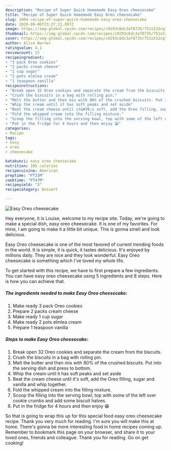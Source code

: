 ```yaml
---
description: "Recipe of Super Quick Homemade Easy Oreo cheesecake"
title: "Recipe of Super Quick Homemade Easy Oreo cheesecake"
slug: 1004-recipe-of-super-quick-homemade-easy-oreo-cheesecake
date: 2020-09-06T23:27:11.897Z
image: https://img-global.cpcdn.com/recipes/c0293c6dc3af8735/751x532cq70/easy-oreo-cheesecake-recipe-main-photo.jpg
thumbnail: https://img-global.cpcdn.com/recipes/c0293c6dc3af8735/751x532cq70/easy-oreo-cheesecake-recipe-main-photo.jpg
cover: https://img-global.cpcdn.com/recipes/c0293c6dc3af8735/751x532cq70/easy-oreo-cheesecake-recipe-main-photo.jpg
author: Alice Warner
ratingvalue: 4.1
reviewcount: 15
recipeingredient:
- "3 pack Oreo cookies"
- "2 packs cream cheese"
- "1 cup sugar"
- "2 pots elmlea cream"
- "1 teaspoon vanilla"
recipeinstructions:
- "Break open 32 Oreo cookies and separate the cream from the biscuits."
- "Crush the biscuits in a bag with rolling pin."
- "Melt the butter and then mix with 80% of the crushed biscuits. Put into the serving dish and press to bottom."
- "Whip the cream until it has soft peaks and set aside"
- "Beat the cream cheese until it&#39;s soft, add the Oreo filling, sugar and vanilla and whip together."
- "Fold the whipped cream into the filling mixture."
- "Scoop the filling into the serving bowl, top with some of the left over cookie crumbs and add some biscuit halves."
- "Put in the fridge for 4 hours and then enjoy 😁"
categories:
- Recipe
tags:
- easy
- oreo
- cheesecake

katakunci: easy oreo cheesecake 
nutrition: 105 calories
recipecuisine: American
preptime: "PT33M"
cooktime: "PT47M"
recipeyield: "3"
recipecategory: Dessert

---
```



![Easy Oreo cheesecake](https://img-global.cpcdn.com/recipes/c0293c6dc3af8735/751x532cq70/easy-oreo-cheesecake-recipe-main-photo.jpg)

Hey everyone, it is Louise, welcome to my recipe site. Today, we're going to make a special dish, easy oreo cheesecake. It is one of my favorites. For mine, I am going to make it a little bit unique. This is gonna smell and look delicious.

Easy Oreo cheesecake is one of the most favored of current trending foods in the world. It is simple, it is quick, it tastes delicious. It's enjoyed by millions daily. They are nice and they look wonderful. Easy Oreo cheesecake is something which I've loved my whole life.




To get started with this recipe, we have to first prepare a few ingredients. You can have easy oreo cheesecake using 5 ingredients and 8 steps. Here is how you can achieve that.

<!--inarticleads1-->

##### The ingredients needed to make Easy Oreo cheesecake:

1. Make ready 3 pack Oreo cookies
1. Prepare 2 packs cream cheese
1. Make ready 1 cup sugar
1. Make ready 2 pots elmlea cream
1. Prepare 1 teaspoon vanilla




<!--inarticleads2-->

##### Steps to make Easy Oreo cheesecake:

1. Break open 32 Oreo cookies and separate the cream from the biscuits.
1. Crush the biscuits in a bag with rolling pin.
1. Melt the butter and then mix with 80% of the crushed biscuits. Put into the serving dish and press to bottom.
1. Whip the cream until it has soft peaks and set aside
1. Beat the cream cheese until it&#39;s soft, add the Oreo filling, sugar and vanilla and whip together.
1. Fold the whipped cream into the filling mixture.
1. Scoop the filling into the serving bowl, top with some of the left over cookie crumbs and add some biscuit halves.
1. Put in the fridge for 4 hours and then enjoy 😁




So that is going to wrap this up for this special food easy oreo cheesecake recipe. Thank you very much for reading. I'm sure you will make this at home. There's gonna be more interesting food in home recipes coming up. Remember to bookmark this page on your browser, and share it to your loved ones, friends and colleague. Thank you for reading. Go on get cooking!
